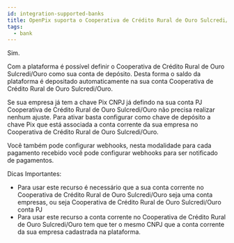 ```yaml
---
id: integration-supported-banks
title: OpenPix suporta o Cooperativa de Crédito Rural de Ouro Sulcredi/Ouro ?
tags:
  - bank
---
```


Sim.

Com a plataforma é possível definir o Cooperativa de Crédito Rural de Ouro Sulcredi/Ouro como sua conta de depósito. Desta forma o saldo da plataforma é depositado automaticamente na sua conta Cooperativa de Crédito Rural de Ouro Sulcredi/Ouro.

Se sua empresa já tem a chave Pix CNPJ já defindo na sua conta PJ Cooperativa de Crédito Rural de Ouro Sulcredi/Ouro não precisa realizar nenhum ajuste. Para ativar basta configurar como chave de depósito a chave Pix que está associada a conta corrente da sua empresa no Cooperativa de Crédito Rural de Ouro Sulcredi/Ouro.

Você também pode configurar webhooks, nesta modalidade para cada pagamento recebido você pode configurar webhooks para ser notificado de pagamentos.

Dicas Importantes:

- Para usar este recurso é necessário que a sua conta corrente no Cooperativa de Crédito Rural de Ouro Sulcredi/Ouro seja uma conta empresas, ou seja Cooperativa de Crédito Rural de Ouro Sulcredi/Ouro conta PJ
- Para usar este recurso a conta corrente no Cooperativa de Crédito Rural de Ouro Sulcredi/Ouro tem que ter o mesmo CNPJ que a conta corrente da sua empresa cadastrada na plataforma.

